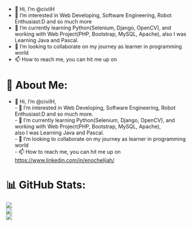 - 👋 Hi, I’m @civilH
- 👀 I’m interested in Web Developing, Software Engineering, Robot Enthusiast:D and so much more
- 🌱 I’m currently learning Python(Selenium, Django, OpenCV), and working with Web Project(PHP, Bootstrap, MySQL, Apache), also I was Learning Java and Pascal.
- 💞️ I’m looking to collaborate on my journey as learner in programming world
- 📫 How to reach me, you can hit me up on 

# 💫 About Me:
- 👋 Hi, I’m @civilH, <br>- 👀 I’m interested in Web Developing, Software Engineering, Robot Enthusiast:D and so much more.<br>- 🌱 I’m currently learning Python(Selenium, Django, OpenCV), and working with Web Project(PHP, Bootstrap, MySQL, Apache), <br>also I was Learning Java and Pascal. <br>- 💞️ I’m looking to collaborate on my journey as learner in programming world <br>- 📫 How to reach me, you can hit me up on https://www.linkedin.com/in/enochelijah/ 

# 📊 GitHub Stats:
![](https://github-readme-stats.vercel.app/api?username=civilH&theme=radical&hide_border=false&include_all_commits=false&count_private=false)<br/>
![](https://github-readme-streak-stats.herokuapp.com/?user=civilH&theme=radical&hide_border=false)<br/>
![](https://github-readme-stats.vercel.app/api/top-langs/?username=civilH&theme=radical&hide_border=false&include_all_commits=false&count_private=false&layout=compact)

<!-- Proudly created with GPRM ( https://gprm.itsvg.in ) -->
<!---
civilH/civilH is a ✨ special ✨ repository because its `README.md` (this file) appears on your GitHub profile.
You can click the Preview link to take a look at your changes.
--->
